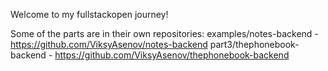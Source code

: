Welcome to my fullstackopen journey!

Some of the parts are in their own repositories:
examples/notes-backend - https://github.com/ViksyAsenov/notes-backend
part3/thephonebook-backend - https://github.com/ViksyAsenov/thephonebook-backend